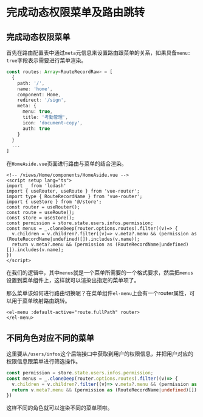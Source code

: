 # 完成动态权限菜单及路由跳转


## 完成动态权限菜单

首先在路由配置表中通过`meta`元信息来设置路由跟菜单的关系，如果具备`menu: true`字段表示需要进行菜单渲染。

```typescript
const routes: Array<RouteRecordRaw> = [
  {
    path: '/',
    name: 'home',
    component: Home,
    redirect: '/sign',
    meta: {
      menu: true,
      title: '考勤管理',
      icon: 'document-copy',
      auth: true
    }
  }
  ...
]
```

在`HomeAside.vue`页面进行路由与菜单的结合渲染。

```vue
<!-- /views/Home/components/HomeAside.vue -->
<script setup lang="ts">
import _ from 'lodash'
import { useRouter, useRoute } from 'vue-router';
import type { RouteRecordName } from 'vue-router';
import { useStore } from '@/store';
const router = useRouter();
const route = useRoute();
const store = useStore();
const permission = store.state.users.infos.permission;
const menus = _.cloneDeep(router.options.routes).filter((v)=> {
  v.children = v.children?.filter((v)=> v.meta?.menu && (permission as (RouteRecordName|undefined)[]).includes(v.name));
  return v.meta?.menu && (permission as (RouteRecordName|undefined)[]).includes(v.name);
})
</script>
```

在我们的逻辑中，其中`menus`就是一个菜单所需要的一个格式要求，然后把`menus`设置到菜单组件上，这样就可以渲染出指定的菜单项了。

那么菜单该如何进行路由切换呢？在菜单组件`el-menu`上会有一个router属性，可以用于菜单映射路由跳转。

```vue
<el-menu :default-active="route.fullPath" router>
</el-menu>
```

## 不同角色对应不同的菜单

这里要从`/users/infos`这个后端接口中获取到用户的权限信息，并把用户对应的权限信息跟菜单进行筛选操作。

```ts
const permission = store.state.users.infos.permission;
const menus = _.cloneDeep(router.options.routes).filter((v)=> {
  v.children = v.children?.filter((v)=> v.meta?.menu && (permission as (RouteRecordName|undefined)[]).includes(v.name));
  return v.meta?.menu && (permission as (RouteRecordName|undefined)[]).includes(v.name);
})
```

这样不同的角色就可以渲染不同的菜单项啦。
